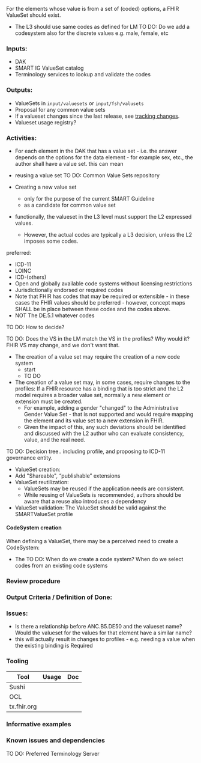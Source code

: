 
For the elements whose value is from a set of (coded) options, a FHIR ValueSet should exist. 
* The L3 should use same codes as defined for LM
TO DO: Do we add a codesystem also for the discrete values e.g. male, female, etc



### **Inputs:** 

* DAK
* SMART IG ValueSet catalog
* Terminology services to lookup and validate the codes


### **Outputs:**

* ValueSets in `input/valuesets` or `input/fsh/valusets` 
* Proposal for any common value sets
* If a valueset changes since the last release, see [tracking changes](tracking_changes.html).
* Valueset usage registry?



### **Activities:**

* For each element in the DAK that has a value set - i.e. the answer depends on the options for the data element - for example sex, etc., the author shall have a value set. this can mean 
* reusing a value set
TO DO: Common Value Sets repository
* Creating a new value set
  * only for the purpose of the current SMART Guideline
  * as a candidate for common value set


* functionally, the valueset in the L3 level must support the L2 expressed values.
  * However, the actual codes are typically a L3 decision, unless the L2 imposes some codes.


preferred: 
* ICD-11
* LOINC
* ICD-(others)
* Open and globally available code systems without licensing restrictions 
* Jurisdictionally endorsed or required codes 
* Note that FHIR has codes that may be required or extensible - in these cases the FHIR values should be preferred - however, concept maps SHALL be in place between these codes and the codes above. 
* NOT The DE.5.1 whatever codes 

TO DO: How to decide?

TO DO: Does the VS in the LM match the VS in the profiles? Why would it? FHIR VS may change, and we don't want that.


* The creation of a value set may require the creation of a new code system
  * start
  * TO DO
* The creation of a value set may, in some cases, require changes to the profiles: If a FHIR resource has a binding that is too strict and the L2 model requires a broader value set, normally a new element or extension must be created.
  * For example, adding a gender "changed" to the Administrative Gender Value Set - that is not supported and would require mapping the element and its value set to a new extension in FHIR. 
  * Given the impact of this, any such deviations should be identified and discussed with the L2 author who can evaluate consistency, value, and the real need.

TO DO: Decision tree.. including profile, and proposing to ICD-11 governance entity.


* ValueSet creation: 
* Add "Shareable", “publishable” extensions
* ValueSet reutilization:
  * ValueSets may be reused if the application needs are consistent.
  * While reusing of ValueSets is recommended, authors should be aware that a reuse also introduces a dependency
* ValueSet validation: The ValueSet should be valid against the SMARTValueSet profile

#### CodeSystem creation
When defining a ValueSet, there may be a perceived need to create a CodeSystem:
* The 
TO DO: When do we create a code system? When do we select codes from an existing code systems


### Review procedure


### **Output Criteria / Definition of Done:**



### **Issues:**

* Is there a relationship before ANC.B5.DE50 and the valueset name? Would the valueset for the values for that element have a similar name?
* this will actually result in changes to profiles - e.g. needing a value when the existing binding is Required



### **Tooling**
| Tool | Usage | Doc |
| --- | ---| ---| 
|  Sushi | |  |
|  OCL | |  |
|  tx.fhir.org | |  |



### **Informative examples**


### **Known issues and dependencies**

TO DO: Preferred Terminology Server

